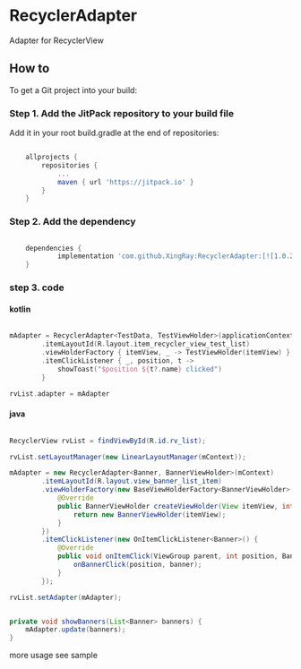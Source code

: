 # RecyclerAdapter
Adapter for RecyclerView

## How to 
To get a Git project into your build:

### Step 1. Add the JitPack repository to your build file

Add it in your root build.gradle at the end of repositories:

``` groovy

	allprojects {
		repositories {
			...
			maven { url 'https://jitpack.io' }
		}
	}

```

### Step 2. Add the dependency

``` groovy

	dependencies {
	        implementation 'com.github.XingRay:RecyclerAdapter:[![1.0.2](https://jitpack.io/v/XingRay/RecyclerAdapter.svg)](https://jitpack.io/#XingRay/RecyclerAdapter)'
	}

```

### step 3. code

#### kotlin 

```kotlin

mAdapter = RecyclerAdapter<TestData, TestViewHolder>(applicationContext)
		.itemLayoutId(R.layout.item_recycler_view_test_list)
		.viewHolderFactory { itemView, _ -> TestViewHolder(itemView) }
		.itemClickListener { _, position, t ->
			showToast("$position ${t?.name} clicked")
		}

rvList.adapter = mAdapter

```

#### java

```java

RecyclerView rvList = findViewById(R.id.rv_list);

rvList.setLayoutManager(new LinearLayoutManager(mContext));

mAdapter = new RecyclerAdapter<Banner, BannerViewHolder>(mContext)
		.itemLayoutId(R.layout.view_banner_list_item)
		.viewHolderFactory(new BaseViewHolderFactory<BannerViewHolder>() {
			@Override
			public BannerViewHolder createViewHolder(View itemView, int viewType) {
				return new BannerViewHolder(itemView);
			}
		})
		.itemClickListener(new OnItemClickListener<Banner>() {
			@Override
			public void onItemClick(ViewGroup parent, int position, Banner banner) {
				onBannerClick(position, banner);
			}
		});

rvList.setAdapter(mAdapter);

```

```java

private void showBanners(List<Banner> banners) {
    mAdapter.update(banners);
}

```

more usage see sample
